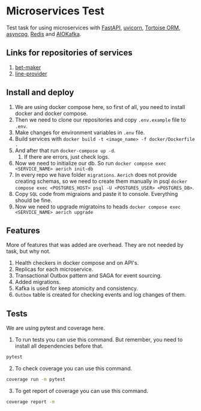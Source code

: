 # Microservices Test

Test task for using microservices with [FastAPI](https://fastapi.tiangolo.com/), [uvicorn](https://www.uvicorn.org/), [Tortoise ORM](https://tortoise-orm.readthedocs.io/en/latest/), [asyncpg](https://www.asyncpg.org/), [Redis](https://redis.io/) and [AIOKafka](https://pypi.org/project/aiokafka/).

## Links for repositories of services

1. [bet-maker](https://github.com/savabush/microservices-test-bet-maker)
2. [line-provider](https://github.com/savabush/microservices-test-line-provider)

## Install and deploy

1. We are using docker compose here, so first of all, you need to install docker and docker compose. 
2. Then we need to clone our repositories and copy `.env.example` file to `.env`.
3. Make changes for environment variables in `.env` file.
4. Build services with `docker build -t <image_name> -f docker/Dockerfile .`
5. And after that run `docker-compose up -d`.
   1. If there are errors, just check logs.
6. Now we need to initialize our db. So run `docker compose exec <SERVICE_NAME> aerich init-db`
7. In every repo we have folder `migrations`. `Aerich` does not provide creating schemas, so we need to create them manually in psql `docker compose exec <POSTGRES_HOST> psql -U <POSTGRES_USER> <POSTGRES_DB>`.
8. Copy `SQL` code from migraions and paste it to console. Everything should be fine.
9. Now we need to upgrade migratoins to heads `docker compose exec <SERVICE_NAME> aerich upgrade`

## Features

More of features that was added are overhead. They are not needed by task, but why not.

1. Health checkers in docker compose and on API's.
2. Replicas for each microservice.
3. Transactional Outbox pattern and SAGA for event sourcing. 
4. Added migrations.
5. Kafka is used for keep atomicity and consistency.
6. `Outbox` table is created for checking events and log changes of them.

## Tests

We are using pytest and coverage here.

1. To run tests you can use this command. But remember, you need to install all dependencies before that.
```bash
pytest
```

2. To check coverage you can use this command.
```bash
coverage run -m pytest
```

3. To get report of coverage you can use this command.

```bash
coverage report -m
```
